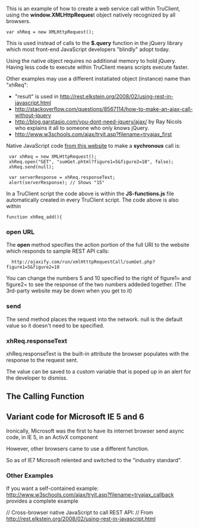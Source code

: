 This is an example of how to create a web service call within TruClient, 
using the **window.XMLHttpReques**t object natively recognized by all browsers.

```
var xhReq = new XMLHttpRequest();
```

This is used instead of calls to the **$.query** function in the jQuery library 
which most front-end JavaScript developers "blindly" adopt today.

Using the native object requires no additional memory to hold jQuery.
Having less code to execute within TruClient means scripts execute faster.

Other examples may use a different instatiated object (instance) name than "xhReq":
* "result" is used in http://rest.elkstein.org/2008/02/using-rest-in-javascript.html
* http://stackoverflow.com/questions/8567114/how-to-make-an-ajax-call-without-jquery
* http://blog.garstasio.com/you-dont-need-jquery/ajax/  by Ray Nicols who explains it all to someone who only knows jQuery.
* http://www.w3schools.com/ajax/tryit.asp?filename=tryajax_first


Native JavaScript code [from this website](http://ajaxpatterns.org/XMLHttpRequest_Call)
to make a **sychronous** call is:

```
 var xhReq = new XMLHttpRequest();
 xhReq.open("GET", "sumGet.phtml?figure1=5&figure2=10", false);
 xhReq.send(null);
 
 var serverResponse = xhReq.responseText;
 alert(serverResponse); // Shows "15"
 ```

In a TruClient script the code above is within the **JS-functions.js** file 
automatically created in every TruClient script.
The code above is also within

```
function xhReq_add(){
```

### open URL

The **open** method specifies the action portion of the full URI to
the website which responds to sample REST API calls:

```
  http://ajaxify.com/run/xmlHtttpRequestCall/sumGet.php?figure1=5&figure2=10
```

You can change the numbers 5 and 10 specified to the right of figure1= and figure2=
to see the response of the two numbers addeded together.
(The 3rd-party website may be down when you get to it)

### send

The send method places the request into the network.
null is the default value so it doesn't need to be specified.

### xhReq.responseText

xhReq.responseText is the built-in attribute the browser populates with the response to the request sent.

The value can be saved to a custom variable that is poped up in an alert for the developer to dismiss.


## <a name="CallingFunc">The Calling Function</a>


## <a name="IEVariant">Variant code for Microsoft IE 5 and 6</a>

Ironically, Microsoft was the first to have its internet browser send async code, in IE 5,
in an ActivX component

However, other browsers came to use a different function.

So as of IE7 Microsoft relented and switched to the "industry standard".

### Other Examples

If you want a self-contained example:
http://www.w3schools.com/ajax/tryit.asp?filename=tryajax_callback provides a complete example

  // Cross-browser native JavaScript to call REST API:
  // From http://rest.elkstein.org/2008/02/using-rest-in-javascript.html
